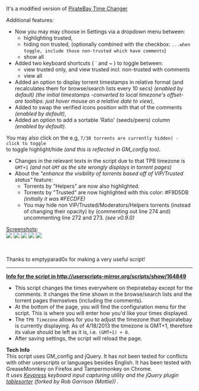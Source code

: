 It's a modified version of [PirateBay Time Changer](http://userscripts-mirror.org/scripts/show/164849)

Additional features:
- Now you may may choose in Settings via a dropdown menu between: 
  - highlighting trusted, 
  - hiding non trusted, (optionally combined with the checkbox: `...when toggle, include those non-trusted which have comments`)
  - show all
- Added two keyboard shortcuts ( \` and \~ ) to toggle between: 
  - view trusted only, and view trusted incl. non-trusted with comments
  - view all
- Added an option to display torrent timestamps in relative format (and recalculates them for browse/search lists every 10 secs) _(enabled by default)_ 
_(the initial timestamps -converted to local timezone's offset- are tooltips: just hover mouse on a relative date to view)_, 
- Added to swap the verified icons position with that of the comments _(enabled by default)_, 
- Added an option to add a sortable 'Ratio' (seeds/peers) column _(enabled by default)_. 

You may also click on the e.g, `7/30 torrents are currently hidden) - click to toggle`  
to toggle highlight/hide *(and this is reflected in GM_config too)*.  
- Changes in the relevant texts in the script due to that TPB timezone is `GMT+1` *(and not `GMT` as the site wrongly displays in torrent pages)*  
- About the *"enhance the visibility of torrents based off of VIP/Trusted status"* feature:  
  - Torrents by "Helpers" are now also highlighted.  
  - Torrents by "Trusted" are now highlighted with this color: #F9D5DB *(initially it was #FECDFE)*  
  - You may hide non VIP/Trusted/Moderators/Helpers torrents (instead of changing their opacity) by (commenting out line 274 and) uncommenting line 272 and 273.  *(see v0.9.0)*


<u>Screenshots</u>:  
[![](https://i.imgur.com/aElkE5Ts.jpg)](https://i.imgur.com/aElkE5T.jpg) [![](https://i.imgur.com/LRIXDwys.jpg)](https://i.imgur.com/LRIXDwy.jpg) [![](https://s3.amazonaws.com/uso_ss/21237/thumb.jpg?1366305203)](http://s3.amazonaws.com/uso_ss/21237/large.jpg?1366305203) [![](https://i.imgur.com/lAJiCJcs.jpg)](https://i.imgur.com/lAJiCJc.jpg) [![](https://i.imgur.com/wyyJiujs.jpg)](https://i.imgur.com/wyyJiuj.jpg)

<br/>





Thanks to emptyparad0x for making a very useful script!


---




<u><b>Info for the script in http://userscripts-mirror.org/scripts/show/164849</b></u>

- This script changes the times everywhere on thepiratebay except for the comments. It changes the time shown in the browse/search lists and the torrent pages themselves (including the comments).
- At the bottom of the page, you will find the configuration menu for the script. This is where you will enter how you'd like your times displayed.
- The `TPB Timezone` allows for you to adjust the timezone that thepiratebay is currently displaying. As of 4/18/2013 the timezone is GMT+1, therefore its value should be left as it is, i.e. `(GMT+1) + 0`.
- After saving settings, the script will reload the page.

**Tech Info**  
This script uses GM_config and jQuery. It has not been tested for conflicts with other userscripts or languages besides English. It has been tested with GreaseMonnkey on Firefox and Tampermonkey on Chrome.
<br>
*It uses [Keypress](https://github.com/dmauro/Keypress/) keyboard input capturing utility and the jQuery plugin [tablesorter](http://mottie.github.io/tablesorter/docs/index.html) (forked by Rob Garrison (Mottie)) .*